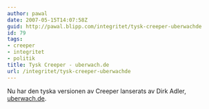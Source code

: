 ```yaml
---
author: pawal
date: 2007-05-15T14:07:58Z
guid: http://pawal.blipp.com/integritet/tysk-creeper-uberwachde
id: 79
tags:
- creeper
- integritet
- politik
title: Tysk Creeper - uberwach.de
url: /integritet/tysk-creeper-uberwachde
---
```


Nu har den tyska versionen av Creeper lanserats av Dirk Adler, <a
href="http://www.uberwach.de/">uberwach.de</a>.